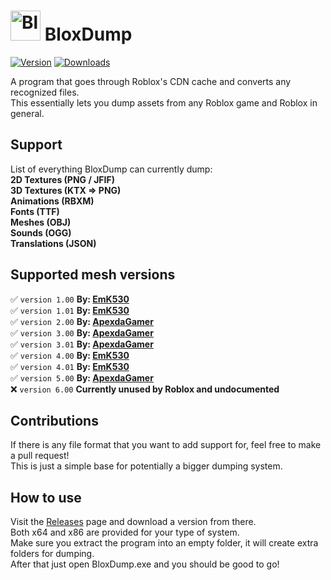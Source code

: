 # <img src="https://i.imgur.com/drqCT3O.png" alt="BloxRip" width="48"> BloxDump
[![Version](https://img.shields.io/github/v/release/EmK530/BloxDump?color=ff7700)](https://github.com/EmK530/BloxDump/releases/latest)
[![Downloads](https://img.shields.io/github/downloads/EmK530/BloxDump/total?color=0077ff)](https://github.com/EmK530/BloxDump/releases)

A program that goes through Roblox's CDN cache and converts any recognized files.<br>
This essentially lets you dump assets from any Roblox game and Roblox in general.

## Support
List of everything BloxDump can currently dump:<br>
<b>2D Textures (PNG / JFIF)</b><br>
<b>3D Textures (KTX => PNG)</b><br>
<b>Animations (RBXM)</b><br>
<b>Fonts (TTF)</b><br>
<b>Meshes (OBJ)</b><br>
<b>Sounds (OGG)</b><br>
<b>Translations (JSON)</b><br>

## Supported mesh versions
✅ `version 1.00` <b>By: [EmK530](https://github.com/EmK530)</b><br>
✅ `version 1.01` <b>By: [EmK530](https://github.com/EmK530)</b><br>
✅ `version 2.00` <b>By: [ApexdaGamer](https://github.com/ApexdaGamer)</b><br>
✅ `version 3.00` <b>By: [ApexdaGamer](https://github.com/ApexdaGamer)</b><br>
✅ `version 3.01` <b>By: [ApexdaGamer](https://github.com/ApexdaGamer)</b><br>
✅ `version 4.00` <b>By: [EmK530](https://github.com/EmK530)</b><br>
✅ `version 4.01` <b>By: [EmK530](https://github.com/EmK530)</b><br>
✅ `version 5.00` <b>By: [ApexdaGamer](https://github.com/ApexdaGamer)</b><br>
❌ `version 6.00` <b>Currently unused by Roblox and undocumented</b><br>

## Contributions
If there is any file format that you want to add support for, feel free to make a pull request!<br>
This is just a simple base for potentially a bigger dumping system.

## How to use
Visit the [Releases](https://github.com/EmK530/BloxDump/releases) page and download a version from there.<br>
Both x64 and x86 are provided for your type of system.<br>
Make sure you extract the program into an empty folder, it will create extra folders for dumping.<br>
After that just open BloxDump.exe and you should be good to go!
